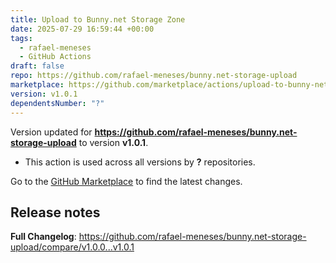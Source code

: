 ```yaml
---
title: Upload to Bunny.net Storage Zone
date: 2025-07-29 16:59:44 +00:00
tags:
  - rafael-meneses
  - GitHub Actions
draft: false
repo: https://github.com/rafael-meneses/bunny.net-storage-upload
marketplace: https://github.com/marketplace/actions/upload-to-bunny-net-storage-zone
version: v1.0.1
dependentsNumber: "?"
---
```



Version updated for **https://github.com/rafael-meneses/bunny.net-storage-upload** to version **v1.0.1**.
- This action is used across all versions by **?** repositories.

Go to the [GitHub Marketplace](https://github.com/marketplace/actions/upload-to-bunny-net-storage-zone) to find the latest changes.

## Release notes

**Full Changelog**: https://github.com/rafael-meneses/bunny.net-storage-upload/compare/v1.0.0...v1.0.1
